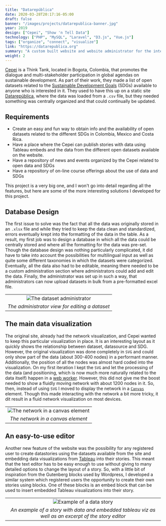 ```yaml
---
title: "Datarepública"
date: 2020-03-28T20:17:16-05:00
draft: false
banner: "/images/projects/datarepublica-banner.jpg"
year: 2019
design: ["Cepei", "Show 'n Tell Data"]
technology: ["PHP", "MySQL", "Laravel", "D3.js", "Vue.js"]
tags: ["organize", "connect", "visualize"]
link: "https://datarepublica.org"
summary: "A custom built website and website administrator for the interactive visualization of open SDG (Sustainable Development Goals) datasets available for Colombia, Mexico and Costa Rica"
weight: 2
---
```


[Cepei](http://cepei.org) is a Think Tank, located in Bogota, Colombia, that promotes the dialogue and multi-stakeholder participation in global agendas on sustainable development. As part of their work, they made a list of open datasets related to the [Sustainable Development Goals]("https://www.un.org/sustainabledevelopment/") (SDGs) available to anyone who is interested in it. They used to have this up on a static site [Datarepública](https://datarepublica.org), where the data was loaded from a `.csv` file, but they needed something was centrally organized and that could continually be updated.

## Requirements

* Create an easy and fun way to obtain info and the availability of open datasets related to the different SDGs in Colombia, Mexico and Costa Rica.
* Have a place where the Cepei can publish stories with data using Tableau embeds and the data from the different open datasets available on the website.
* Have a repository of news and events organized by the Cepei related to open data and SDGs
* Have a repository of on-line course offerings about the use of data and SDGs

This project is a very big one, and I won't go into detail regarding all the features, but here are some of the more interesting solutions I developed for this project.

## Database Design
The first issue to solve was the fact that all the data was originally stored in an `.xlsx` file and while they tried to keep the data clean and standardized, errors eventually krept into the formatting of the data in the table.  As a result, my first job was to design a database in which all the data could be centrally stored and where all the formatting for the data was pre-set. Though the database design was nothing particularly complicated, it did have to take into account the possibilities for multilingual input as well as quite some different taxonomies in which the datasets were categorized. Eventually, all the data also had to be editable, meaning there needed to be a custom administration section where administrators could add and edit the data. Finally, the administrator was set up in such a way, that administrators can now upload datasets in bulk from a pre-formatted excel file.

|   |
| :----: |
| ![The dataset administrator](/images/projects/datarepublica-admin-data.png) |
| *The administrator view for editing a dataset* |

## The main data visualization
The original site, already had the network visualization, and Cepei wanted to keep this particular visualization in place. It is an interesting layout as it quickly shows the relationship between dataset, datasource and SDG. However, the original visualization was done completely in `SVG` and could only show part of the data (about 300-400 nodes) in a performant manner. Additionally, the position of all the nodes was almost hard coded into the visualization. On my first iteration I kept the `SVG` and let the processing of the data (and positioning, which is now much more naturally related to the data itself) happen in a [web worker](https://developer.mozilla.org/en-US/docs/Web/API/Web_Workers_API). However, this did not give me the boost needed to show a fluidly moving network with about 1200 nodes in it. So, then, instead of using `SVG` I moved to display the network in a [`Canvas`](https://developer.mozilla.org/en-US/docs/Web/API/Canvas_API) element. Though this made interacting with the network a bit more tricky, it dit result in a fluid network visualization on most devices.

|   |
| :----: |
| ![The network in a canvas element](/images/projects/datarepublica-network.png)
| *The network in a canvas element* |

## An easy-to-use editor
Another new feature of the website was the possibility for any registered user to create datastories using the datasets available from the site and embedding data visualizations from [Tableau](https://www.tableau.com/) into their stories. This meant that the text editor has to be easy enough to use without giving to many detailed options to change the layout of a story. So, with a little bit of inspiration from the Gutenberg blocks used by Wordpress, I developed a similar system which registered users the opportunity to create their own stories using blocks. One of these blocks is an embed block that can be used to insert embedded Tableau visualizations into their story.

|   |
| :----: |
| ![Example of a data story](/images/projects/datarepublica-story.png)
| *An example of a story with data and embedded tableau viz as well as an excerpt of the story editor* |